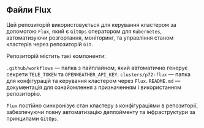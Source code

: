 ## Файли Flux

Цей репозиторій використовується для керування кластером за допомогою `Flux`, який є `GitOps` оператором для `Kubernetes`, автоматизуючи розгортання, моніторинг, та управління станом кластерів через репозиторій `Git`.

Репозиторій містить такі компоненти:

`.github/workflows` — папка з пайплайном, який автоматично генерує секрети `TELE_TOKEN` та `OPENWEATHER_API_KEY`.
`clusters/p72-flux` — папка для конфігурацій та керування кластером через `Flux`.
`README.md` — документація для ознайомлення з призначенням і використанням репозиторію.

`Flux` постійно синхронізує стан кластеру з конфігураціями в репозиторії, забезпечуючи повну автоматизацію деплойменту та інфраструктури за принципами `GitOps`.